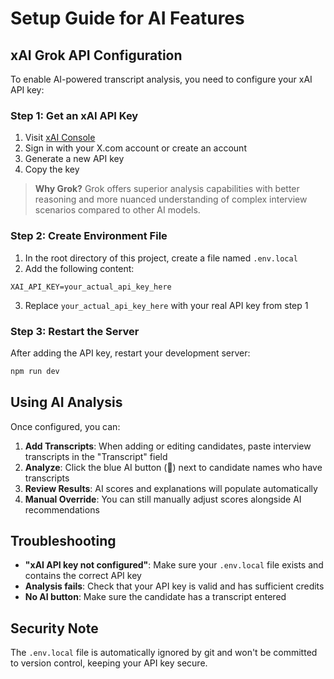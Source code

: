 # Setup Guide for AI Features

## xAI Grok API Configuration

To enable AI-powered transcript analysis, you need to configure your xAI API key:

### Step 1: Get an xAI API Key
1. Visit [xAI Console](https://console.x.ai/)
2. Sign in with your X.com account or create an account
3. Generate a new API key
4. Copy the key

> **Why Grok?** Grok offers superior analysis capabilities with better reasoning and more nuanced understanding of complex interview scenarios compared to other AI models.

### Step 2: Create Environment File
1. In the root directory of this project, create a file named `.env.local`
2. Add the following content:
```
XAI_API_KEY=your_actual_api_key_here
```
3. Replace `your_actual_api_key_here` with your real API key from step 1

### Step 3: Restart the Server
After adding the API key, restart your development server:
```bash
npm run dev
```

## Using AI Analysis

Once configured, you can:

1. **Add Transcripts**: When adding or editing candidates, paste interview transcripts in the "Transcript" field
2. **Analyze**: Click the blue AI button (🧠) next to candidate names who have transcripts
3. **Review Results**: AI scores and explanations will populate automatically
4. **Manual Override**: You can still manually adjust scores alongside AI recommendations

## Troubleshooting

- **"xAI API key not configured"**: Make sure your `.env.local` file exists and contains the correct API key
- **Analysis fails**: Check that your API key is valid and has sufficient credits
- **No AI button**: Make sure the candidate has a transcript entered

## Security Note

The `.env.local` file is automatically ignored by git and won't be committed to version control, keeping your API key secure. 